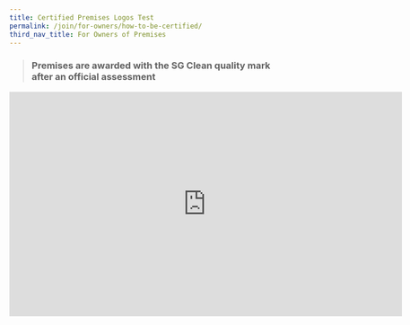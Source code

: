 ```yaml
---
title: Certified Premises Logos Test
permalink: /join/for-owners/how-to-be-certified/
third_nav_title: For Owners of Premises
---
```

> ### Premises are awarded with the SG Clean quality mark after an official assessment
<!-- blank line -->
<iframe
	src="https://albumizr.com/a/135b"
	width="700"
	height="400"
	frameborder="0"
	webkitallowfullscreen
	mozallowfullscreen
	allowfullscreen></iframe>
<!-- blank line -->
